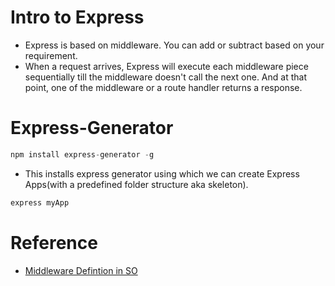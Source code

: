 # Intro to Express
* Express is based on middleware. You can add or subtract based on your requirement.
* When a request arrives, Express will execute each middleware piece sequentially till the middleware doesn't call the next one.
And at that point, one of the middleware or a route handler returns a response.

# Express-Generator
```js
npm install express-generator -g
````
* This installs express generator using which we can create Express Apps(with a predefined folder structure aka skeleton).
```js
express myApp
```

# Reference
* [Middleware Defintion in SO](https://stackoverflow.com/questions/7337572/what-does-middleware-and-app-use-actually-mean-in-expressjs)
